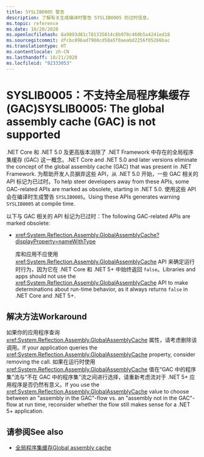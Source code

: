 ```yaml
---
title: SYSLIB0005 警告
description: 了解有关生成编译时警告 SYSLIB0005 的过时信息。
ms.topic: reference
ms.date: 10/20/2020
ms.openlocfilehash: 8a9893d81c781335014c8b970c460b5a4241ed18
ms.sourcegitcommit: dfcbc096ad7908cd58a5f0aeabd2256f05266bac
ms.translationtype: HT
ms.contentlocale: zh-CN
ms.lasthandoff: 10/21/2020
ms.locfileid: "92333053"
---
```

# <a name="syslib0005-the-global-assembly-cache-gac-is-not-supported"></a><span data-ttu-id="d09e9-103">SYSLIB0005：不支持全局程序集缓存 (GAC)</span><span class="sxs-lookup"><span data-stu-id="d09e9-103">SYSLIB0005: The global assembly cache (GAC) is not supported</span></span>

<span data-ttu-id="d09e9-104">.NET Core 和 .NET 5.0 及更高版本消除了 .NET Framework 中存在的全局程序集缓存 (GAC) 这一概念。</span><span class="sxs-lookup"><span data-stu-id="d09e9-104">.NET Core and .NET 5.0 and later versions eliminate the concept of the global assembly cache (GAC) that was present in .NET Framework.</span></span> <span data-ttu-id="d09e9-105">为帮助开发人员摒弃这些 API，从 .NET 5.0 开始，一些 GAC 相关的 API 标记为已过时。</span><span class="sxs-lookup"><span data-stu-id="d09e9-105">To help steer developers away from these APIs, some GAC-related APIs are marked as obsolete, starting in .NET 5.0.</span></span> <span data-ttu-id="d09e9-106">使用这些 API 会在编译时生成警告 `SYSLIB0005`。</span><span class="sxs-lookup"><span data-stu-id="d09e9-106">Using these APIs generates warning `SYSLIB0005` at compile time.</span></span>

<span data-ttu-id="d09e9-107">以下与 GAC 相关的 API 标记为已过时：</span><span class="sxs-lookup"><span data-stu-id="d09e9-107">The following GAC-related APIs are marked obsolete:</span></span>

- <xref:System.Reflection.Assembly.GlobalAssemblyCache?displayProperty=nameWithType>

  <span data-ttu-id="d09e9-108">库和应用不应使用 <xref:System.Reflection.Assembly.GlobalAssemblyCache> API 来确定运行时行为，因为它在 .NET Core 和 .NET 5+ 中始终返回 `false`。</span><span class="sxs-lookup"><span data-stu-id="d09e9-108">Libraries and apps should not use the <xref:System.Reflection.Assembly.GlobalAssemblyCache> API to make determinations about run-time behavior, as it always returns `false` in .NET Core and .NET 5+.</span></span>

## <a name="workaround"></a><span data-ttu-id="d09e9-109">解决方法</span><span class="sxs-lookup"><span data-stu-id="d09e9-109">Workaround</span></span>

<span data-ttu-id="d09e9-110">如果你的应用程序查询 <xref:System.Reflection.Assembly.GlobalAssemblyCache> 属性，请考虑删除该调用。</span><span class="sxs-lookup"><span data-stu-id="d09e9-110">If your application queries the <xref:System.Reflection.Assembly.GlobalAssemblyCache> property, consider removing the call.</span></span> <span data-ttu-id="d09e9-111">如果在运行时使用 <xref:System.Reflection.Assembly.GlobalAssemblyCache> 值在“GAC 中的程序集”流与“不在 GAC 中的程序集”流之间进行选择，请重新考虑流对于 .NET 5+ 应用程序是否仍然有意义。</span><span class="sxs-lookup"><span data-stu-id="d09e9-111">If you use the <xref:System.Reflection.Assembly.GlobalAssemblyCache> value to choose between an "assembly in the GAC"-flow vs. an "assembly not in the GAC"-flow at run time, reconsider whether the flow still makes sense for a .NET 5+ application.</span></span>

## <a name="see-also"></a><span data-ttu-id="d09e9-112">请参阅</span><span class="sxs-lookup"><span data-stu-id="d09e9-112">See also</span></span>

- [<span data-ttu-id="d09e9-113">全局程序集缓存</span><span class="sxs-lookup"><span data-stu-id="d09e9-113">Global assembly cache</span></span>](../../framework/app-domains/gac.md)

